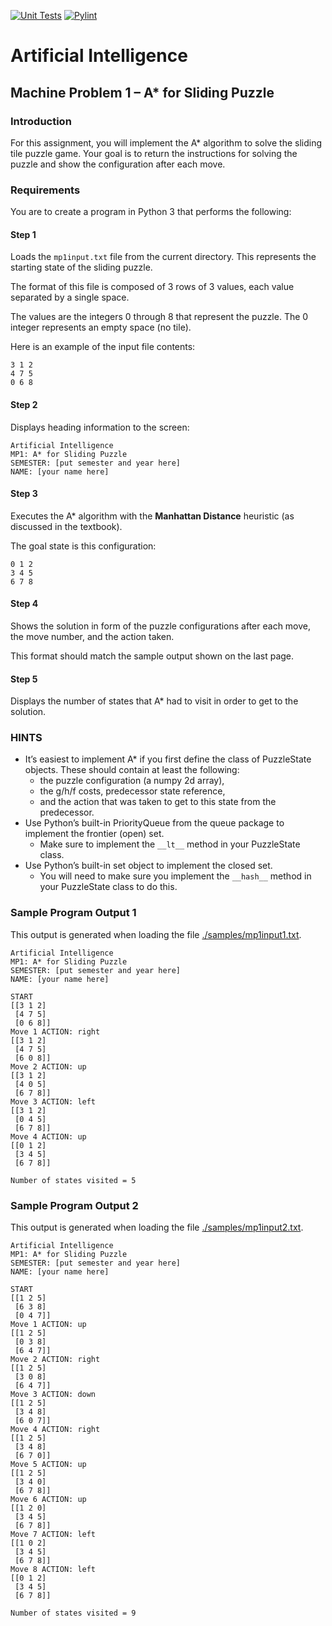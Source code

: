 [![Unit Tests](https://github.com/amajor/artificial-intelligence-machine-problem-1/actions/workflows/python-test.yml/badge.svg)](https://github.com/amajor/artificial-intelligence-machine-problem-1/actions/workflows/python-test.yml)
[![Pylint](https://github.com/amajor/artificial-intelligence-machine-problem-1/actions/workflows/pylint.yml/badge.svg)](https://github.com/amajor/artificial-intelligence-machine-problem-1/actions/workflows/pylint.yml)

# Artificial Intelligence 
## Machine Problem 1 – A* for Sliding Puzzle

### Introduction
For this assignment, you will implement the A* algorithm to solve the sliding tile puzzle game. 
Your goal is to return the instructions for solving the puzzle and show the configuration after each move.

### Requirements
You are to create a program in Python 3 that performs the following:

#### Step 1
Loads the `mp1input.txt` file from the current directory. This represents the starting state of the sliding puzzle.

The format of this file is composed of 3 rows of 3 values, each value separated by a single space. 

The values are the integers 0 through 8 that represent the puzzle. The 0 integer represents an empty space (no tile). 

Here is an example of the input file contents: 
```
3 1 2
4 7 5
0 6 8
```

#### Step 2
Displays heading information to the screen: 

```shell
Artificial Intelligence
MP1: A* for Sliding Puzzle
SEMESTER: [put semester and year here]
NAME: [your name here]
```

#### Step 3
Executes the A* algorithm with the **Manhattan Distance** heuristic (as discussed in the textbook). 

The goal state is this configuration:

```shell
0 1 2
3 4 5
6 7 8
```

#### Step 4
Shows the solution in form of the puzzle configurations after each move, the move number, and the action taken.

This format should match the sample output shown on the last page.

#### Step 5
Displays the number of states that A* had to visit in order to get to the solution.

### HINTS
- It’s easiest to implement A* if you first define the class of PuzzleState objects. These should contain at least the following: 
    - the puzzle configuration (a numpy 2d array), 
    - the g/h/f costs, predecessor state reference, 
    - and the action that was taken to get to this state from the predecessor.
- Use Python’s built-in PriorityQueue from the queue package to implement the frontier (open) set. 
  - Make sure to implement the `__lt__` method in your PuzzleState class.
- Use Python’s built-in set object to implement the closed set. 
  - You will need to make sure you implement the `__hash__` method in your PuzzleState class to do this.

### Sample Program Output 1

This output is generated when loading the file [./samples/mp1input1.txt](https://github.com/amajor/artificial-intelligence-machine-problem-1/blob/main/samples/mp1input1.txt).

```
Artificial Intelligence
MP1: A* for Sliding Puzzle
SEMESTER: [put semester and year here]
NAME: [your name here]

START
[[3 1 2]
 [4 7 5]
 [0 6 8]]
Move 1 ACTION: right
[[3 1 2]
 [4 7 5]
 [6 0 8]]
Move 2 ACTION: up
[[3 1 2]
 [4 0 5]
 [6 7 8]]
Move 3 ACTION: left
[[3 1 2]
 [0 4 5]
 [6 7 8]]
Move 4 ACTION: up
[[0 1 2]
 [3 4 5]
 [6 7 8]]

Number of states visited = 5
```

### Sample Program Output 2

This output is generated when loading the file [./samples/mp1input2.txt](https://github.com/amajor/artificial-intelligence-machine-problem-1/blob/main/samples/mp1input2.txt).

```
Artificial Intelligence
MP1: A* for Sliding Puzzle
SEMESTER: [put semester and year here]
NAME: [your name here]

START
[[1 2 5]
 [6 3 8]
 [0 4 7]]
Move 1 ACTION: up
[[1 2 5]
 [0 3 8]
 [6 4 7]]
Move 2 ACTION: right
[[1 2 5]
 [3 0 8]
 [6 4 7]]
Move 3 ACTION: down
[[1 2 5]
 [3 4 8]
 [6 0 7]]
Move 4 ACTION: right
[[1 2 5]
 [3 4 8]
 [6 7 0]]
Move 5 ACTION: up
[[1 2 5]
 [3 4 0]
 [6 7 8]]
Move 6 ACTION: up
[[1 2 0]
 [3 4 5]
 [6 7 8]]
Move 7 ACTION: left
[[1 0 2]
 [3 4 5]
 [6 7 8]]
Move 8 ACTION: left
[[0 1 2]
 [3 4 5]
 [6 7 8]]

Number of states visited = 9
```
